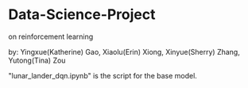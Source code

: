 # Data-Science-Project

on reinforcement learning

by: Yingxue(Katherine) Gao, Xiaolu(Erin) Xiong, Xinyue(Sherry) Zhang, Yutong(Tina) Zou

"lunar_lander_dqn.ipynb" is the script for the base model.
